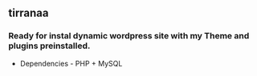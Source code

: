 ## tirranaa
### Ready for instal dynamic wordpress site with my Theme and plugins preinstalled.
- Dependencies - PHP + MySQL
